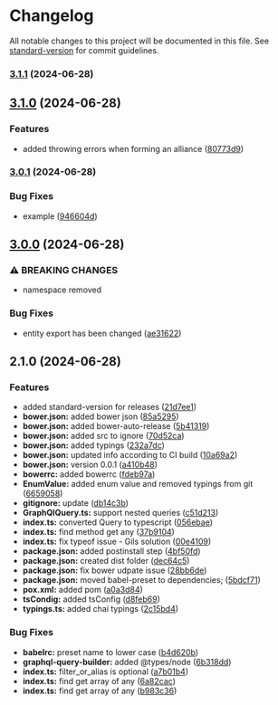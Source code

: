 # Changelog

All notable changes to this project will be documented in this file. See [standard-version](https://github.com/conventional-changelog/standard-version) for commit guidelines.

### [3.1.1](https://github.com/saneksa/graphql-query-builder/compare/v3.1.0...v3.1.1) (2024-06-28)

## [3.1.0](https://github.com/saneksa/graphql-query-builder/compare/v3.0.1...v3.1.0) (2024-06-28)


### Features

* added throwing errors when forming an alliance ([80773d9](https://github.com/saneksa/graphql-query-builder/commit/80773d9333a73488ecbc22beb10768a4a344e12e))

### [3.0.1](https://github.com/saneksa/graphql-query-builder/compare/v3.0.0...v3.0.1) (2024-06-28)


### Bug Fixes

* example ([946604d](https://github.com/saneksa/graphql-query-builder/commit/946604db69a16a0ec020b73d5e2714e8038d5b6c))

## [3.0.0](https://github.com/saneksa/graphql-query-builder/compare/v2.1.0...v3.0.0) (2024-06-28)


### ⚠ BREAKING CHANGES

* namespace removed

### Bug Fixes

* entity export has been changed ([ae31622](https://github.com/saneksa/graphql-query-builder/commit/ae316220b4c2451867b1c0ffd347f6567e1951c9))

## 2.1.0 (2024-06-28)


### Features

* added standard-version for releases ([21d7ee1](https://github.com/saneksa/graphql-query-builder/commit/21d7ee113cfc2d19ae4b94b215d759f038000efb))
* **bower.json:** added bower json ([85a5295](https://github.com/saneksa/graphql-query-builder/commit/85a5295c456ab7c9ec52f79928765e3736072f76))
* **bower.json:** added bower-auto-release ([5b41319](https://github.com/saneksa/graphql-query-builder/commit/5b4131973356b2c2b512b0ad6d15c6dd8d19dfc0))
* **bower.json:** added src to ignore ([70d52ca](https://github.com/saneksa/graphql-query-builder/commit/70d52ca3d549c75fdd1a031c71d8f152a65bd742))
* **bower.json:** added typings ([232a7dc](https://github.com/saneksa/graphql-query-builder/commit/232a7dc7ca82c87a444db70ed47eb91510dfbed2))
* **bower.json:** updated info according to CI build ([10a69a2](https://github.com/saneksa/graphql-query-builder/commit/10a69a24cb89bb9a6845c603cb881b165dcbdf38))
* **bower.json:** version 0.0.1 ([a410b48](https://github.com/saneksa/graphql-query-builder/commit/a410b489702bb463308e474299b31c6ee5dc5b1a))
* **bowerrc:** added bowerrc ([fdeb97a](https://github.com/saneksa/graphql-query-builder/commit/fdeb97af13ea1dff4fa5350b843e83c77e9cc919))
* **EnumValue:** added enum value and removed typings from git ([6659058](https://github.com/saneksa/graphql-query-builder/commit/66590584b2fc5532778286ed4277894c7cca4f00))
* **gitignore:** update ([db14c3b](https://github.com/saneksa/graphql-query-builder/commit/db14c3be01f0d89cb519b9d7b28676c72678bfd8))
* **GraphQlQuery.ts:** support nested queries ([c51d213](https://github.com/saneksa/graphql-query-builder/commit/c51d213d7a51fb75e3c6e7654af3d0f11fa0d364))
* **index.ts:** converted Query to typescript ([056ebae](https://github.com/saneksa/graphql-query-builder/commit/056ebae21d45e512892c6d808822b2825a32a8e2))
* **index.ts:** find method get any ([37b9104](https://github.com/saneksa/graphql-query-builder/commit/37b9104d82222d54df46bfa1f3f4bfb3b24ea633))
* **index.ts:** fix typeof issue - Gils solution ([00e4109](https://github.com/saneksa/graphql-query-builder/commit/00e4109a6021850cbebef7c8dda2589dd6a9da62))
* **package.json:** added postinstall step ([4bf50fd](https://github.com/saneksa/graphql-query-builder/commit/4bf50fd20f20e22e17160fd0a37f246fb793666c))
* **package.json:** created dist folder ([dec64c5](https://github.com/saneksa/graphql-query-builder/commit/dec64c57955005ce246bddf71087f993bf65579e))
* **package.json:** fix bower udpate issue ([28bb6de](https://github.com/saneksa/graphql-query-builder/commit/28bb6dedba919145f3a80119a9c42ff92be1ac15))
* **package.json:** moved babel-preset to dependencies; ([5bdcf71](https://github.com/saneksa/graphql-query-builder/commit/5bdcf710cec9322a44d9a9181e53f1bbf05ad8eb))
* **pox.xml:** added pom ([a0a3d84](https://github.com/saneksa/graphql-query-builder/commit/a0a3d84f0e02e214d7cc180dec02c1fc3aab5338))
* **tsCondig:** added tsConfig ([d8feb69](https://github.com/saneksa/graphql-query-builder/commit/d8feb69fd75f1fe149c1549c61aa7dd6be14f43f))
* **typings.ts:** added chai typings ([2c15bd4](https://github.com/saneksa/graphql-query-builder/commit/2c15bd49fed72f5ae20e7a2a58e2d659a8435748))


### Bug Fixes

* **babelrc:** preset name to lower case ([b4d620b](https://github.com/saneksa/graphql-query-builder/commit/b4d620b067f7e8e604cefcf3d7e6a3b4fbd0a7a9))
* **graphql-query-builder:** added @types/node ([6b318dd](https://github.com/saneksa/graphql-query-builder/commit/6b318dd4a684ce1962ed8d08f9ef6f6a6b6bf669))
* **index.ts:** filter_or_alias is optional ([a7b01b4](https://github.com/saneksa/graphql-query-builder/commit/a7b01b49eb8e08d3a775e29f92234f9bbef85f7f))
* **index.ts:** find get array of any ([6a82cac](https://github.com/saneksa/graphql-query-builder/commit/6a82cac15fab9f717af36dec030fba6a7c2323d3))
* **index.ts:** find get array of any ([b983c36](https://github.com/saneksa/graphql-query-builder/commit/b983c3655a889d4ec00b6052e170e21f0df711fa))
